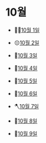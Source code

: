 # 10월

- 👩‍🍳[10월 1일](10.1.md)

- 😔[10월 2일](10.2.md)

- 🥵[10월 3일](10.3.md)

- 🌟[10월 4일](10.4.md)

- 🌲[10월 5일](10.5.md)

- 🦗[10월 6일](10.6.md)

- 🪓[10월 7일](10.7.md)

- 🌱[10월 8일](10.8.md)

- 👢[10월 9일](10.9.md)

  
